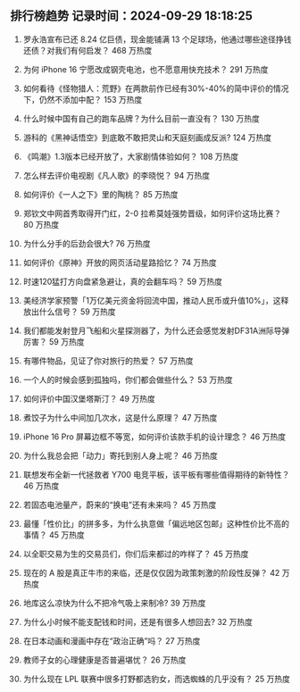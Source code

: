 
## 排行榜趋势 记录时间：2024-09-29 18:18:25
  
  1. 罗永浩宣布已还 8.24 亿巨债，现金能铺满 13 个足球场，他通过哪些途径挣钱还债？对我们有何启发？ 468 万热度
    
  2. 为何 iPhone 16 宁愿改成钢壳电池，也不愿意用快充技术？ 291 万热度
    
  3. 如何看待《怪物猎人：荒野》在两款前作已经有30%-40%的简中评价的情况下，仍然不添加中配？ 153 万热度
    
  4. 什么时候中国有自己的跑车品牌？为什么目前一直没有？ 130 万热度
    
  5. 游科的《黑神话悟空》到底敢不敢把灵山和天庭刻画成反派? 124 万热度
    
  6. 《鸣潮》1.3版本已经开放了，大家剧情体验如何？ 108 万热度
    
  7. 怎么样去评价电视剧《凡人歌》的李晓悦？ 94 万热度
    
  8. 如何评价《一人之下》里的陶桃？ 85 万热度
    
  9. 郑钦文中网首秀取得开门红，2-0 拉希莫娃强势晋级，如何评价这场比赛？ 80 万热度
    
  10. 为什么分手的后劲会很大? 76 万热度
    
  11. 如何评价《原神》开放的网页活动星路拾忆？ 74 万热度
    
  12. 时速120猛打方向盘紧急避让，真的会翻车吗？ 59 万热度
    
  13. 美经济学家预警「1万亿美元资金将回流中国，推动人民币或升值10%」，这释放出什么信号？ 59 万热度
    
  14. 我们都能发射登月飞船和火星探测器了，为什么还会感觉发射DF31A洲际导弹厉害？ 59 万热度
    
  15. 有哪件物品，见证了你对旅行的热爱？ 57 万热度
    
  16. 一个人的时候会感到孤独吗，你们都会做些什么？ 53 万热度
    
  17. 如何评价中国汉堡塔斯汀？ 49 万热度
    
  18. 煮饺子为什么中间加几次水，这是什么原理？ 47 万热度
    
  19. iPhone 16 Pro 屏幕边框不等宽，如何评价该款手机的设计理念？ 46 万热度
    
  20. 为什么我总会把「动力」寄托到别人身上呢？ 46 万热度
    
  21. 联想发布全新一代拯救者 Y700 电竞平板，该平板有哪些值得期待的新特性？ 46 万热度
    
  22. 若固态电池量产，蔚来的“换电”还有未来吗？ 45 万热度
    
  23. 最懂「性价比」的拼多多，为什么执意做「偏远地区包邮」这种性价比不高的事情？ 45 万热度
    
  24. 以全职交易为生的交易员们，你们后来都过的咋样了？ 45 万热度
    
  25. 现在的 A 股是真正牛市的来临，还是仅仅因为政策刺激的阶段性反弹？ 42 万热度
    
  26. 地库这么凉快为什么不把冷气吸上来制冷? 39 万热度
    
  27. 为什么小时候不能支配钱和时间，还是有很多人想回去? 32 万热度
    
  28. 在日本动画和漫画中存在“政治正确”吗？ 27 万热度
    
  29. 教师子女的心理健康是否普遍堪忧？ 26 万热度
    
  30. 为什么现在 LPL 联赛中很多打野都选豹女，而选蜘蛛的几乎没有？ 25 万热度
    